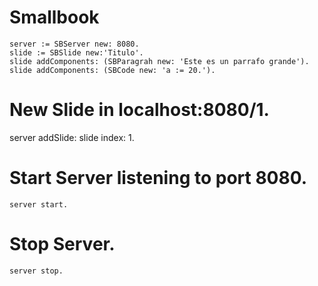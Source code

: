 # Smallbook

```smalltalk
server := SBServer new: 8080.
slide := SBSlide new:'Titulo'.
slide addComponents: (SBParagrah new: 'Este es un parrafo grande').
slide addComponents: (SBCode new: 'a := 20.').
```
# New Slide in localhost:8080/1.
server addSlide: slide index: 1.

# Start Server listening to port 8080.
```smalltalk
server start. 
```
# Stop Server.
```smalltalk
server stop.
```
